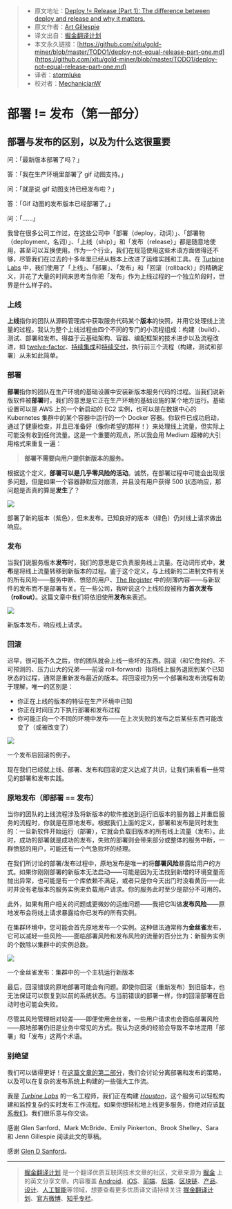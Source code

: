 > * 原文地址：[Deploy != Release (Part 1): The difference between deploy and release and why it matters.](https://blog.turbinelabs.io/deploy-not-equal-release-part-one-4724bc1e726b)
> * 原文作者：[Art Gillespie](https://blog.turbinelabs.io/@artgillespie?source=post_header_lockup)
> * 译文出自：[掘金翻译计划](https://github.com/xitu/gold-miner)
> * 本文永久链接：[https://github.com/xitu/gold-miner/blob/master/TODO1/deploy-not-equal-release-part-one.md](https://github.com/xitu/gold-miner/blob/master/TODO1/deploy-not-equal-release-part-one.md)
> * 译者：[stormluke](https://github.com/stormluke)
> * 校对者：[MechanicianW](https://github.com/MechanicianW)

# 部署 != 发布（第一部分）

## 部署与发布的区别，以及为什么这很重要

问：「最新版本部署了吗？」

答：「我在生产环境里部署了 gif 动图支持。」

问：「就是说 gif 动图支持已经发布啦？」

答：「Gif 动图的发布版本已经部署了。」

问：「……」

我曾在很多公司工作过，在这些公司中「部署（deploy，动词）」、「部署物（deployment，名词）」、「上线（ship）」和「发布（release）」都是随意地使用，甚至可以互换使用。作为一个行业，我们在规范使用这些术语方面做得还不够，尽管我们在过去的十多年里已经从根本上改进了运维实践和工具。在 [Turbine Labs](https://turbinelabs.io) 中，我们使用了「上线」、「部署」、「发布」和「回滚（rollback）」的精确定义，并花了大量的时间来思考当你把「发布」作为上线过程的一个独立阶段时，世界是什么样子的。

### 上线

**上线**指你的团队从源码管理库中获取服务代码某个**版本**的快照，并用它处理线上流量的过程。我认为整个上线过程由四个不同的专门的小流程组成：构建（build）、测试、部署和发布。得益于云基础架构、容器、编配框架的技术进步以及流程改进，如 [twelve-factor](https://12factor.net/)、[持续集成](https://martinfowler.com/articles/continuousIntegration.html)和[持续交付](https://martinfowler.com/bliki/ContinuousDelivery.html)，执行前三个流程（构建，测试和部署）从未如此简单。

### 部署

**部署**指你的团队在生产环境的基础设置中安装新版本服务代码的过程。当我们说新版软件被**部署**时，我们的意思是它正在生产环境的基础设施的某个地方运行。基础设置可以是 AWS 上的一个新启动的 EC2 实例，也可以是在数据中心的 Kubernetes 集群中的某个容器中运行的一个 Docker 容器。你软件已成功启动，通过了健康检查，并且已准备好（像你希望的那样！）来处理线上流量，但实际上可能没有收到任何流量。这是一个重要的观点，所以我会用 Medium 超棒的大引用格式来重复一遍：

> **部署不需要向用户提供新版本的服务。**

根据这个定义，**部署可以是几乎零风险的活动**。诚然，在部署过程中可能会出现很多问题，但是如果一个容器静默应对崩溃，并且没有用户获得 500 状态响应，那问题是否真的算是**发生**了？

![](https://cdn-images-1.medium.com/max/800/1*5B2HsE8FasLrEsaoRLxBiQ.png)

部署了新的版本（紫色），但未发布。已知良好的版本（绿色）仍对线上请求做出响应。

### 发布

当我们说服务版本**发布**时，我们的意思是它负责服务线上流量。在动词形式中，**发布**是将线上流量转移到新版本的过程。鉴于这个定义，与上线新的二进制文件有关的所有风险——服务中断、愤怒的用户、[The Register](https://www.theregister.co.uk/2017/02/28/aws_is_awol_as_s3_goes_haywire) 中的刻薄内容——与新软件的发布而不是部署有关。在一些公司，我听说这个上线阶段被称为**首次发布（rollout）**。这篇文章中我们将依旧使用**发布**来表述。

![](https://cdn-images-1.medium.com/max/800/1*wDLGwgwtDo1h7dCWg4Qymw.png)

新版本发布，响应线上请求。

### 回滚

迟早，很可能不久之后，你的团队就会上线一些坏的东西。回滚（和它危险的、不可预测的、压力山大的兄弟——前滚 roll-forward）指将线上服务退回到某个已知状态的过程，通常是重新发布最近的版本。将回滚视为另一个部署和发布流程有助于理解，唯一的区别是：

* 你正在上线的版本的特征在生产环境中已知
* 你正在时间压力下执行部署和发布过程
* 你可能正向一个不同的环境中发布——在上次失败的发布之后某些东西可能改变了（或被改变了）

![](https://cdn-images-1.medium.com/max/800/0*MAapvhIhLX8oWJ25.)

一个发布后回滚的例子。

现在我们已经就上线、部署、发布和回滚的定义达成了共识，让我们来看看一些常见的部署和发布实践。

### 原地发布（即部署 == 发布）

当你的团队的上线流程涉及将新版本的软件推送到运行旧版本的服务器上并重启服务的流程时，你就是在原地发布。根据我们上面的定义，部署和发布是同时发生的：一旦新软件开始运行（部署），它就会负载旧版本的所有线上流量（发布）。此时，成功的部署就是成功的发布，失败的部署则会带来部分或整体的服务中断，一群愤怒的用户，可能还有一个气急败坏的经理。

在我们所讨论的部署/发布过程中，原地发布是唯一的将**部署风险**暴露给用户的方式。如果你刚刚部署的新版本无法启动——可能是因为无法找到新增的环境变量而抛出异常，也可能是有一个库依赖不满足，或者只是你今天出门时没看黄历——此时并没有老版本的服务实例来负载用户请求。你的服务此时至少是部分不可用的。

此外，如果有用户相关的问题或更微妙的运维问题——我把它叫做**发布风险**——原地发布会将线上请求暴露给你已发布的所有实例。

在集群环境中，您可能会首先原地发布一个实例。这种做法通常称为**金丝雀**发布，它可以减轻一些风险——面临部署风险和发布风险的流量的百分比为：新服务实例的个数除以集群中的实例总数。

![](https://cdn-images-1.medium.com/max/800/1*rAKFZcAMipD5HpvovIlXmA.png)

一个金丝雀发布：集群中的一个主机运行新版本

最后，回滚错误的原地部署可能会有问题。即使你回滚（重新发布）到旧版本，也无法保证可以恢复到以前的系统状态。与当前错误的部署一样，你的回滚部署在启动时也可能会失败。

尽管其风险管理相对较差——即便使用金丝雀，一些用户请求也会面临部署风险——原地部署仍旧是业务中常见的方式。我认为这类的经验会导致不幸地混用「部署」和「发布」这两个术语。

### 别绝望

我们可以做得更好！在[这篇文章的第二部分](https://medium.com/turbine-labs/deploy-not-equal-release-part-two-acbfe402a91c)，我们会讨论分离部署和发布的策略，以及可以在复杂的发布系统上构建的一些强大工作流。

我是 [_Turbine Labs_](https://turbinelabs.io) 的一名工程师，我们正在构建 [_Houston_](https://docs.turbinelabs.io/reference/#introduction)，这个服务可以轻松构建和监控复杂的实时发布工作流程。如果你想轻松地上线更多服务，你绝对应该[联系我们](https://turbinelabs.io/contact)。我们很乐意与你交谈。

感谢 Glen Sanford、Mark McBride、Emily Pinkerton、Brook Shelley、Sara 和 Jenn Gillespie 阅读此文的草稿。

感谢 [Glen D Sanford](https://medium.com/@9len?source=post_page)。


---

> [掘金翻译计划](https://github.com/xitu/gold-miner) 是一个翻译优质互联网技术文章的社区，文章来源为 [掘金](https://juejin.im) 上的英文分享文章。内容覆盖 [Android](https://github.com/xitu/gold-miner#android)、[iOS](https://github.com/xitu/gold-miner#ios)、[前端](https://github.com/xitu/gold-miner#前端)、[后端](https://github.com/xitu/gold-miner#后端)、[区块链](https://github.com/xitu/gold-miner#区块链)、[产品](https://github.com/xitu/gold-miner#产品)、[设计](https://github.com/xitu/gold-miner#设计)、[人工智能](https://github.com/xitu/gold-miner#人工智能)等领域，想要查看更多优质译文请持续关注 [掘金翻译计划](https://github.com/xitu/gold-miner)、[官方微博](http://weibo.com/juejinfanyi)、[知乎专栏](https://zhuanlan.zhihu.com/juejinfanyi)。
